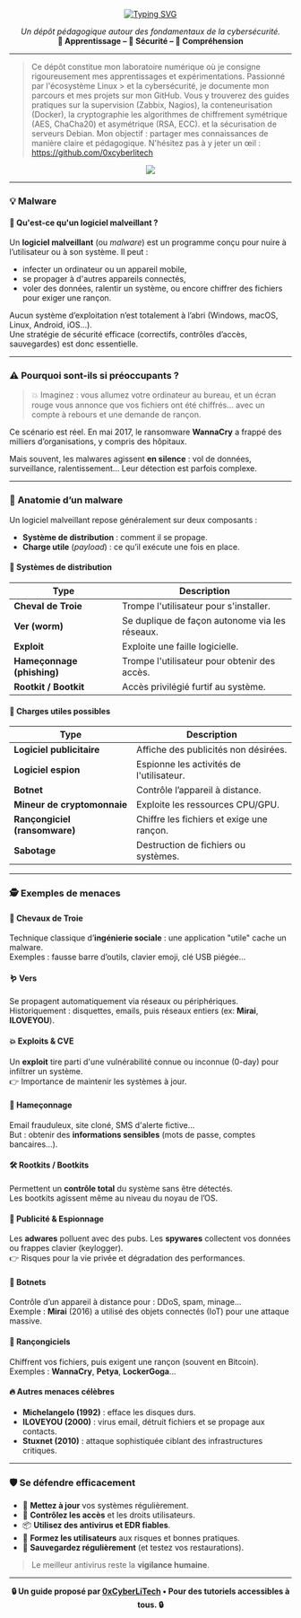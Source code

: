 <div align="center">

<a href="https://github.com/0xCyberLiTech">
  <img src="https://readme-typing-svg.herokuapp.com?font=Fira+Code&size=32&pause=1000&color=D14A4A&center=true&vCenter=true&width=1000&lines=LOGICIEL+MALVEILLANT+–+MENACES+ET+DEFENSES;Comprendre+les+Malwares;Sécuriser+vos+Systèmes" alt="Typing SVG" />
</a>

<p align="center">
  <em>Un dépôt pédagogique autour des fondamentaux de la cybersécurité.</em><br>
  <b>📘 Apprentissage – 🔐 Sécurité – 🧠 Compréhension</b>
</p>

</div>

---

> Ce dépôt constitue mon laboratoire numérique où je consigne rigoureusement mes apprentissages et expérimentations. Passionné par l'écosystème Linux > et la cybersécurité, je
> documente mon parcours et mes projets sur mon GitHub. Vous y trouverez des guides pratiques sur la supervision (Zabbix,
> Nagios), la conteneurisation (Docker), la cryptographie les algorithmes de chiffrement symétrique (AES, ChaCha20) et asymétrique (RSA, ECC).  et la
> sécurisation de serveurs Debian. Mon objectif : partager mes connaissances de manière claire et pédagogique. N'hésitez pas à y jeter un œil : https://github.com/0xcyberlitech

<p align="center">
  <a href="https://skillicons.dev">
    <img src="https://skillicons.dev/icons?i=linux,debian,bash,docker,nginx,grafana,prometheus,git,vim" />
  </a>
</p>

---

### 💡 **Malware**
#### 👋 Qu'est-ce qu'un logiciel malveillant ?

Un **logiciel malveillant** (ou *malware*) est un programme conçu pour nuire à l’utilisateur ou à son système. Il peut :

- infecter un ordinateur ou un appareil mobile,
- se propager à d'autres appareils connectés,
- voler des données, ralentir un système, ou encore chiffrer des fichiers pour exiger une rançon.

Aucun système d’exploitation n’est totalement à l’abri (Windows, macOS, Linux, Android, iOS…).  
Une stratégie de sécurité efficace (correctifs, contrôles d’accès, sauvegardes) est donc essentielle.

---

### ⚠️ **Pourquoi sont-ils si préoccupants ?**

> 💥 Imaginez : vous allumez votre ordinateur au bureau, et un écran rouge vous annonce que vos fichiers ont été chiffrés… avec un compte à rebours et une demande de rançon.

Ce scénario est réel. En mai 2017, le ransomware **WannaCry** a frappé des milliers d’organisations, y compris des hôpitaux.

Mais souvent, les malwares agissent **en silence** : vol de données, surveillance, ralentissement... Leur détection est parfois complexe.

---

### 🧬 **Anatomie d’un malware**

Un logiciel malveillant repose généralement sur deux composants :  
- **Système de distribution** : comment il se propage.  
- **Charge utile** (*payload*) : ce qu’il exécute une fois en place.

#### 🧭 Systèmes de distribution

| Type                      | Description                                  |
|---------------------------|----------------------------------------------|
| **Cheval de Troie**       | Trompe l'utilisateur pour s'installer.      |
| **Ver (worm)**            | Se duplique de façon autonome via les réseaux. |
| **Exploit**               | Exploite une faille logicielle.              |
| **Hameçonnage (phishing)**| Trompe l'utilisateur pour obtenir des accès.|
| **Rootkit / Bootkit**     | Accès privilégié furtif au système.          |

#### 🎯 Charges utiles possibles

| Type                          | Description                                      |
|-------------------------------|------------------------------------------------|
| **Logiciel publicitaire**     | Affiche des publicités non désirées.            |
| **Logiciel espion**           | Espionne les activités de l'utilisateur.        |
| **Botnet**                    | Contrôle l’appareil à distance.                  |
| **Mineur de cryptomonnaie**   | Exploite les ressources CPU/GPU.                 |
| **Rançongiciel (ransomware)** | Chiffre les fichiers et exige une rançon.       |
| **Sabotage**                  | Destruction de fichiers ou systèmes.             |

---

### 🕵️ **Exemples de menaces**

#### 🐴 Chevaux de Troie

Technique classique d’**ingénierie sociale** : une application "utile" cache un malware.  
Exemples : fausse barre d’outils, clavier emoji, clé USB piégée...

#### 🪱 Vers

Se propagent automatiquement via réseaux ou périphériques.  
Historiquement : disquettes, emails, puis réseaux entiers (ex: **Mirai**, **ILOVEYOU**).

#### 💥 Exploits & CVE

Un **exploit** tire parti d'une vulnérabilité connue ou inconnue (0-day) pour infiltrer un système.  
👉 Importance de maintenir les systèmes à jour.

#### 🎣 Hameçonnage

Email frauduleux, site cloné, SMS d'alerte fictive...  
But : obtenir des **informations sensibles** (mots de passe, comptes bancaires...).

#### 🛠️ Rootkits / Bootkits

Permettent un **contrôle total** du système sans être détectés.  
Les bootkits agissent même au niveau du noyau de l’OS.

#### 📢 Publicité & Espionnage

Les **adwares** polluent avec des pubs. Les **spywares** collectent vos données ou frappes clavier (keylogger).  
👉 Risques pour la vie privée et dégradation des performances.

#### 🤖 Botnets

Contrôle d’un appareil à distance pour : DDoS, spam, minage...  
Exemple : **Mirai** (2016) a utilisé des objets connectés (IoT) pour une attaque massive.

#### 💸 Rançongiciels

Chiffrent vos fichiers, puis exigent une rançon (souvent en Bitcoin).  
Exemples : **WannaCry**, **Petya**, **LockerGoga**...

#### 🔥 Autres menaces célèbres

- **Michelangelo (1992)** : efface les disques durs.  
- **ILOVEYOU (2000)** : virus email, détruit fichiers et se propage aux contacts.  
- **Stuxnet (2010)** : attaque sophistiquée ciblant des infrastructures critiques.

---

### 🛡️ **Se défendre efficacement**

- 🔄 **Mettez à jour** vos systèmes régulièrement.  
- 🔐 **Contrôlez les accès** et les droits utilisateurs.  
- 📦 **Utilisez des antivirus et EDR fiables**.  
- 🧠 **Formez les utilisateurs** aux risques et bonnes pratiques.  
- 💾 **Sauvegardez régulièrement** (et testez vos restaurations).

> Le meilleur antivirus reste la **vigilance humaine**.

---

<p align="center">
  <b>🔒 Un guide proposé par <a href="https://github.com/0xCyberLiTech">0xCyberLiTech</a> • Pour des tutoriels accessibles à tous. 🔒</b>
</p>
